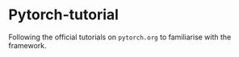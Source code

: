 # Pytorch-tutorial
Following the official tutorials on `pytorch.org` to familiarise with the framework. 
